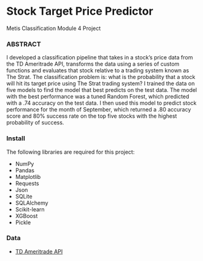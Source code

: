 # Stock Target Price Predictor
Metis Classification Module 4 Project

### ABSTRACT

I developed a classification pipeline that takes in a stock’s price data from the TD Ameritrade API, transforms the data using a series of custom functions and evaluates that stock relative to a trading system known as The Strat. The classification problem is: what is the probability that a stock will hit its target price using The Strat trading system? I trained the data on five models to find the model that best predicts on the test data. The model with the best performance was a tuned Random Forest, which predicted with a .74 accuracy on the test data. I then used this model to predict stock performance for the month of September, which returned a .80 accuracy score and 80% success rate on the top five stocks with the highest probability of success.

### Install
 The following libraries are required for this project:
 
  - NumPy
  - Pandas
  - Matplotlib
  - Requests
  - Json
  - SQLite
  - SQLAlchemy
  - Scikit-learn
  - XGBoost
  - Pickle

### Data
  - [TD Ameritrade API](https://developer.tdameritrade.com/apis)
